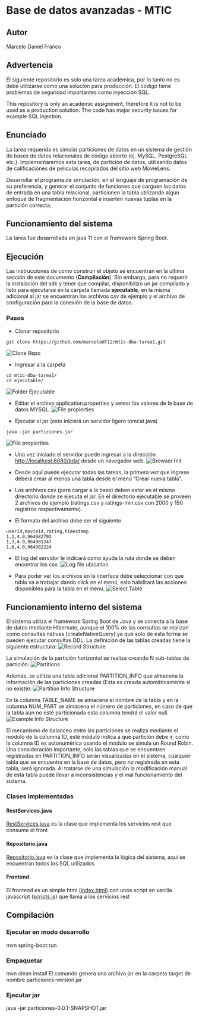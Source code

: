# Base de datos avanzadas - MTIC
## Autor
Marcelo Daniel Franco

## Advertencia
El siguiente repositorio es solo una tarea académica, por lo tanto no es debe utilizarse como una solución para producción. El código tiene problemas de seguridad importantes como inyección SQL.

This repository is only an academic assignment, therefore it is not to be used as a production solution. The code has major security issues for example SQL injection.

## Enunciado
La tarea requerida es simular particiones de datos en un sistema de gestión de bases de datos relacionales de código abierto (ej. MySQL, PostgreSQL etc.). Implementaremos esta tarea, de partición de datos, utilizando datos de calificaciones de películas recopilados del sitio web MovieLens.

Desarrollar el programa de simulación, en el lenguaje de programación de su preferencia, y generar el conjunto de funciones que carguen los datos de entrada en una tabla relacional, particionen la tabla utilizando algún enfoque de fragmentación horizontal e inserten nuevas tuplas en la partición correcta.

## Funcionamiento del sistema
La tarea fue desarrollada en java 11 con el framework Spring Boot.

## Ejecución
Las instrucciones de como construir el objeto se encuentran en la ultima sección de este documento (**Compilación**). Sin embargo, para no requerir la instalación del sdk y tener que compilar, disponibilizo un jar compilado y listo para ejecutarse en la carpeta llamada **ejecutable**, en la misma adicional al jar se encuentran los archivos csv de ejemplo y el archivo de configuración para la conexión de la base de datos.

### Pasos
- Clonar repositorio
```console
git clone https://github.com/marcelodf12/mtic-dba-tarea1.git
```
![Clone Repo](./doc/img/01-clone-repo.png)

- Ingresar a la carpeta 
```console
cd mtic-dba-tarea1/
cd ejecutable/
```
![Folder Ejecutable](./doc/img/02-folder-ejecutable.png)

- Editar el archivo application.properties y setear los valores de la base de datos MYSQL.
![File propierties](./doc/img/03-file-propierties.png)

- Ejecutar el jar (esto iniciará un servidor ligero tomcat java)
```console
java -jar particiones.jar
```
![File propierties](./doc/img/04-run-jar.png)

- Una vez iniciado el servidor puede ingresar a la dirección [http://localhost:8080/bda/](http://localhost:8080/bda/) desde un navegador web.
![Browser Init](./doc/img/05-browser-init.png)

- Desde aquí puede ejecutar todas las tareas, la primera vez que ingrese deberá crear al menos una tabla desde el menú “Crear nueva tabla”.

- Los archivos csv (para cargar a la base) deben estar en el mismo directorio donde se ejecuta el jar. En el directorio ejecutable se proveen 2 archivos de ejemplo (ratings.csv y ratings-min.csv con 2000 y 150 registros respectivamente).

- El formato del archivo debe ser el siguiente
```
userId,movieId,rating,timestamp
1,1,4.0,964982703
1,3,4.0,964981247
1,6,4.0,964982224
```

- El log del servidor le indicará como ayuda la ruta donde se deben encontrar los csv.
![Log file ubication](./doc/img/06-log-file-ubication.png)
 
- Para poder ver los archivos en la interface debe seleccionar con que tabla va a trabajar dando click en el menú, esto habilitará las acciones disponibles para la tabla en el menú.
![Select Table](./doc/img/07-browser-select-table.png)

## Funcionamiento interno del sistema
El sistema utiliza el framework Spring Boot de Java y se conecta a la base de datos mediante Hibernate, aunque el 100% de las consultas se realizan como consultas nativas (createNativeQuery) ya que solo de esta forma se pueden ejecutar consultas DDL. 
La definición de las tablas creadas tiene la siguiente estructura:
![Record Structure](./doc/img/08-structure-table-record.png)


La simulación de la partición horizontal se realiza creando N sub-tablas de partición:
![Partitions](./doc/img/09-partitions.png)
 
Además, se utiliza una tabla adicional PARTITION_INFO que almacena la información de las particiones creadas (Esta es creada automáticamente si no existe):
![Partition Info Structure](./doc/img/10-structure-partition-info.png)
  
En la columna TABLE_NAME se almacena el nombre de la tabla y en la columna NUM_PART se almacena el número de particiones, en caso de que la tabla aún no esté particionada esta columna tendrá el valor null.
![Example Info Structure](./doc/img/11-example-partition-info.png)

El mecanismo de balanceo entre las particiones se realiza mediante el módulo de la columna ID, esté módulo indica a que partición debe ir, como la columna ID es autonumérica usando el módulo se simula un Round Robin.
Una consideración importante, solo las tablas que se encuentren registradas en PARTITION_INFO serán visualizadas en el sistema, cualquier tabla que se encuentra en la base de datos, pero no registrada en esta tabla, será ignorada. Al tratarse de una simulación la modificación manual de esta tabla puede llevar a inconsistencias y el mal funcionamiento del sistema.

### Clases implementadas
#### RestServices.java
[RestServices.java](./src/main/java/py/fpuna/mtic/dba/mfranco/particiones/rest/RestServices.java) es la clase que implementa los servicios rest que consume el front

#### Repositorio.java
[Repositorio.java](./src/main/java/py/fpuna/mtic/dba/mfranco/particiones/repository/Repositorio.java) es la clase que implementa la lógica del sistema, aquí se encuentran todos los SQL utilizados

#### Frontend
El frontend es un simple html ([index.html](./src/main/resources/static/index.html)) con unos script en vanilla javascript ([scripts.js](./src/main/resources/static/scripts.js)) que llama a los servicios rest

## Compilación
### Ejecutar en modo desarrollo
mvn spring-boot:run

### Empaquetar
mvn clean install
El comando genera una archivo jar en la carpeta target de nombre particiones-version.jar

### Ejecutar jar
java -jar particiones-0.0.1-SNAPSHOT.jar 